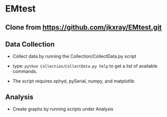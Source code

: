 # EMtest

## Clone from https://github.com/jkxray/EMtest.git

## Data Collection
+ Collect data by running the Collection/CollectData.py script

+ type: ```python Collection/CollectData.py help``` to get a list of available commands.
  
+ The script requires ophyd, pySerial, numpy, and matplotlib
 
## Analysis
+ Create graphs by running scripts under Analysis
